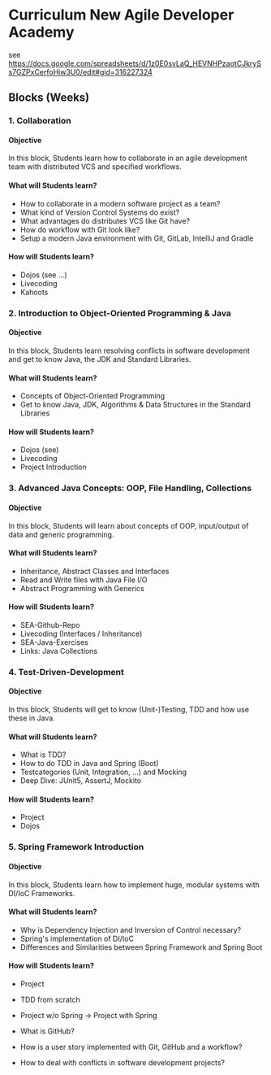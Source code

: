 # Curriculum New Agile Developer Academy

see https://docs.google.com/spreadsheets/d/1z0E0svLaQ_HEVNHPzaotCJkrySs7GZPxCerfoHiw3U0/edit#gid=316227324

## Blocks (Weeks)

### 1. Collaboration

#### Objective

In this block, Students learn how to collaborate in an agile development team with distributed VCS and specified workflows.

#### What will Students learn?

* How to collaborate in a modern software project as a team?
* What kind of Version Control Systems do exist?
* What advantages do distributes VCS like Git have?
* How do workflow with Git look like?
* Setup a modern Java environment with Git, GitLab, IntelliJ and Gradle

#### How will Students learn?

* Dojos (see ...)
* Livecoding
* Kahoots

### 2. Introduction to Object-Oriented Programming & Java

#### Objective

In this block, Students learn resolving conflicts in software development and get to know Java, the JDK and Standard Libraries.

#### What will Students learn?
 
* Concepts of Object-Oriented Programming
* Get to know Java, JDK, Algorithms & Data Structures in the Standard Libraries

#### How will Students learn?

* Dojos (see)
* Livecoding
* Project Introduction

### 3. Advanced Java Concepts: OOP, File Handling, Collections

#### Objective

In this block, Students will learn about concepts of OOP, input/output of data and generic programming.

#### What will Students learn?

* Inheritance, Abstract Classes and Interfaces
* Read and Write files with Java File I/O
* Abstract Programming with Generics

#### How will Students learn?

* SEA-Github-Repo
* Livecoding (Interfaces / Inheritance)
* SEA-Java-Exercises
* Links: Java Collections

### 4. Test-Driven-Development

#### Objective

In this block, Students will get to know (Unit-)Testing, TDD and how use these in Java.

#### What will Students learn?

* What is TDD?
* How to do TDD in Java and Spring (Boot)
* Testcategories (Unit, Integration, ...) and Mocking
* Deep Dive: JUnit5, AssertJ, Mockito 

#### How will Students learn?

* Project
* Dojos

### 5. Spring Framework Introduction

#### Objective

In this block, Students learn how to implement huge, modular systems with DI/IoC Frameworks.

#### What will Students learn?

* Why is Dependency Injection and Inversion of Control necessary?
* Spring's implementation of DI/IoC
* Differences and Similarities between Spring Framework and Spring Boot

#### How will Students learn?

* Project
* TDD from scratch
* Project w/o Spring -> Project with Spring





* What is GitHub?
* How is a user story implemented with Git, GitHub and a workflow?
* How to deal with conflicts in software development projects?
